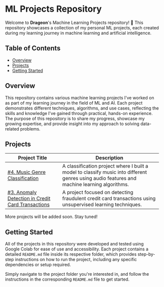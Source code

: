 # ML Projects Repository

Welcome to **Drageon**'s Machine Learning Projects repository! 🎉 This repository showcases a collection of my personal ML projects, each created during my learning journey in machine learning and artificial intelligence.

## Table of Contents
- [Overview](#overview)
- [Projects](#projects)
- [Getting Started](#getting-started)

## Overview

This repository contains various machine learning projects I've worked on as part of my learning journey in the field of ML and AI. Each project demonstrates different techniques, algorithms, and use cases, reflecting the skills and knowledge I've gained through practical, hands-on experience. The purpose of this repository is to share my progress, showcase my growing expertise, and provide insight into my approach to solving data-related problems.

## Projects

| **Project Title**                                    | **Description**                                                                                         |
|------------------------------------------------------|---------------------------------------------------------------------------------------------------------|
| [#4. Music Genre Classification](./\#4.%20Music%20Genre%20Classification/README.md) | A classification project where I built a model to classify music into different genres using audio features and machine learning algorithms. |
| [#3. Anomaly Detection in Credit Card Transactions](./\#3.%20Anomaly%20Detection%20in%20Credit%20Card%20Transactions/README.md) | A project focused on detecting fraudulent credit card transactions using unsupervised learning techniques.  |

More projects will be added soon. Stay tuned!

## Getting Started

All of the projects in this repository were developed and tested using Google Colab for ease of use and accessibility. Each project contains a detailed `README.md` file inside its respective folder, which provides step-by-step instructions on how to run the project, including any specific dependencies or setup required.

Simply navigate to the project folder you're interested in, and follow the instructions in the corresponding `README.md` file to get started.
